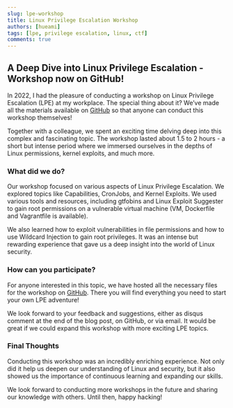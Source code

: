 ```yaml
---
slug: lpe-workshop
title: Linux Privilege Escalation Workshop
authors: [hueami]
tags: [lpe, privilege escalation, linux, ctf]
comments: true
---
```

## A Deep Dive into Linux Privilege Escalation - Workshop now on GitHub!
In 2022, I had the pleasure of conducting a workshop on Linux Privilege Escalation (LPE) at my workplace. The special thing about it? We’ve made all the materials available on [GitHub](https://github.com/hueami/lpe_workshop) so that anyone can conduct this workshop themselves!

Together with a colleague, we spent an exciting time delving deep into this complex and fascinating topic. The workshop lasted about 1.5 to 2 hours - a short but intense period where we immersed ourselves in the depths of Linux permissions, kernel exploits, and much more.

### What did we do?

<!-- truncate -->

Our workshop focused on various aspects of Linux Privilege Escalation. We explored topics like Capabilities, CronJobs, and Kernel Exploits. We used various tools and resources, including gtfobins and Linux Exploit Suggester to gain root permissions on a vulnerable virtual machine (VM, Dockerfile and Vagrantfile is available).

We also learned how to exploit vulnerabilities in file permissions and how to use Wildcard Injection to gain root privileges. It was an intense but rewarding experience that gave us a deep insight into the world of Linux security.

### How can you participate?
For anyone interested in this topic, we have hosted all the necessary files for the workshop on [GitHub](https://github.com/hueami/lpe_workshop). There you will find everything you need to start your own LPE adventure!

We look forward to your feedback and suggestions, either as disqus comment at the end of the blog post, on GitHub, or via email. It would be great if we could expand this workshop with more exciting LPE topics.

### Final Thoughts
Conducting this workshop was an incredibly enriching experience. Not only did it help us deepen our understanding of Linux and security, but it also showed us the importance of continuous learning and expanding our skills.

We look forward to conducting more workshops in the future and sharing our knowledge with others. Until then, happy hacking!